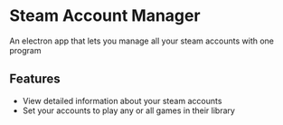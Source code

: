# Steam Account Manager
An electron app that lets you manage all your steam accounts with one program
## Features
  - View detailed information about your steam accounts
  - Set your accounts to play any or all games in their library
